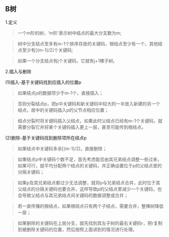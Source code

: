 ## B树

1.定义

>一个m阶的树，‘m阶’表示树中结点的最大分支数为m;

>树中分支结点至多有m-1个排序存放的关键码，根结点至少有一个，其他结点至少有[(m-1)/2]个关键码;

> 如果一个分支结点有j个关键码，它就有j+1棵子树。


2.插入与删除
 
(1)插入-基于关键码找到应插入的位置p

>如果结点p的数据项少于m-1个，直接插入；

>否则分裂结点p，把p中关键码和新关键码中较大的一半放入新建的另一个结点，居中的关键码插入p的父节点相应位置；

>结点分裂时将关键码插入父结点，如果此时父结点已经有m-1个关键码，就需要分裂它并将某个关键码插入更上一层，甚至可能传到根结点。

(2)删除-基于关键码找到删除项所在结点p

>如果结点中关键码多余[(m-1)/2]，直接删除；

>如果结点p中关键码个数不足，首先考虑能否由其兄弟结点调整一些过来，如果可行，就平均分配两个结点的关键码，并正确设置位于p的父结点里的分隔关键码；

>如果p及其兄弟结点都过少无法调整，就将p与兄弟结点合并，此时位于其父结点的分隔关键码也要合并，这样导致p的父结点里减少一个关键码，也会导致父结点与其兄弟结点间关键码的数据调整或合并；

>若一直传播的根结点，如果根结点只有两个子结点，需要合并，整棵树降低一层；

>如果删除的关键码在上层分支，就先找到其左子树的最右关键码r，把r复制到被删除关键码的位置，然后按照上面讲到的情况进行处理。
